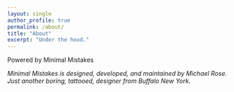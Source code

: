 ```yaml
---
layout: single
author_profile: true
permalink: /about/
title: "About"
excerpt: "Under the hood."
---
```


Powered by Minimal Mistakes

*Minimal Mistakes is designed, developed, and maintained by Michael Rose. Just another boring, tattooed, designer from Buffalo New York.*
